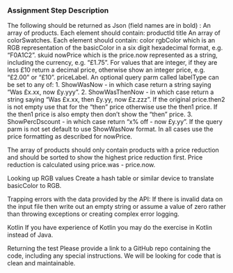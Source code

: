 
### Assignment Step Description

The following should be returned as Json (field names are in bold) :
An array of products. Each element should contain:
productId <String>
title <String>
An array of colorSwatches. Each element should contain:
color<String>
rgbColor<String> which is an RGB  representation of the basicColor in a six digit hexadecimal format, e.g. “F0A1C2”.
skuid<String>
nowPrice<String> which is the price.now represented as a string, including the currency, e.g. “£1.75”. For values that are integer, if they are less £10 return a decimal price, otherwise show an integer price, e.g. “£2.00” or  “£10”. 
priceLabel<String>. An optional query parm called labelType can be set to any of:
    1. ShowWasNow - in which case return a string saying “Was £x.xx, now £y.yyy”. 
    2. ShowWasThenNow - in which case return a string saying “Was £x.xx, then £y.yy, now £z.zzz”. If the original price.then2 is not empty use that for the “then” price otherwise use the then1 price. If the then1 price is also empty then don’t show the “then” price.
    3. ShowPercDscount  - in which case return “x% off - now £y.yy”.
If the query parm is not set default to use ShowWasNow format.
In all cases use the price formatting as described for nowPrice.

The array of products should only contain products with a price reduction and should be sorted to show the highest price reduction first. Price reduction is calculated using price.was - price.now. 

Looking up RGB values
Create a hash table or similar device to translate basicColor to RGB.

Trapping errors with the data provided by the API:
If there is invalid data on the input file then write out an empty string or assume a value of zero rather than throwing exceptions or creating complex error logging.

Kotlin
If you have experience of Kotlin you may do the exercise in Kotlin instead of Java.

Returning the test
Please provide a link to a GitHub repo containing the code, including any special instructions. We will be looking for code that is clean and maintainable.